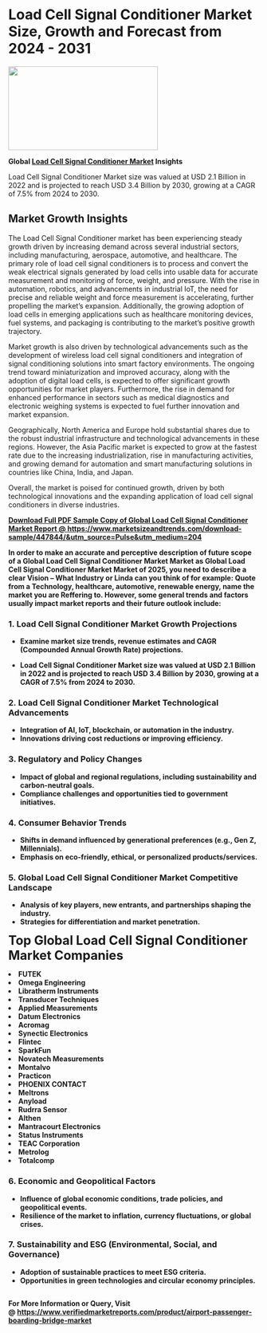 <H1>Load Cell Signal Conditioner Market Size, Growth and Forecast from 2024 - 2031</H1><img class="aligncenter size-medium wp-image-584254" src="https://thirdeyenews.in/wp-content/uploads/2024/09/Global-Market-Research-300x168.jpeg" alt="" width="300" height="168" /><p><strong>Global&nbsp;<a href="https://www.marketsizeandtrends.com/download-sample/447844/&amp;utm_source=Pulse&amp;utm_medium=204">Load Cell Signal Conditioner Market</a> Insights</strong></p><p>Load Cell Signal Conditioner Market size was valued at USD 2.1 Billion in 2022 and is projected to reach USD 3.4 Billion by 2030, growing at a CAGR of 7.5% from 2024 to 2030.</p><p><h2>Market Growth Insights</h2> <p>The Load Cell Signal Conditioner market has been experiencing steady growth driven by increasing demand across several industrial sectors, including manufacturing, aerospace, automotive, and healthcare. The primary role of load cell signal conditioners is to process and convert the weak electrical signals generated by load cells into usable data for accurate measurement and monitoring of force, weight, and pressure. With the rise in automation, robotics, and advancements in industrial IoT, the need for precise and reliable weight and force measurement is accelerating, further propelling the market’s expansion. Additionally, the growing adoption of load cells in emerging applications such as healthcare monitoring devices, fuel systems, and packaging is contributing to the market’s positive growth trajectory.</p> <p><strong><a href="#"></a></strong></p> <p>Market growth is also driven by technological advancements such as the development of wireless load cell signal conditioners and integration of signal conditioning solutions into smart factory environments. The ongoing trend toward miniaturization and improved accuracy, along with the adoption of digital load cells, is expected to offer significant growth opportunities for market players. Furthermore, the rise in demand for enhanced performance in sectors such as medical diagnostics and electronic weighing systems is expected to fuel further innovation and market expansion.</p> <p>Geographically, North America and Europe hold substantial shares due to the robust industrial infrastructure and technological advancements in these regions. However, the Asia Pacific market is expected to grow at the fastest rate due to the increasing industrialization, rise in manufacturing activities, and growing demand for automation and smart manufacturing solutions in countries like China, India, and Japan.</p> <p>Overall, the market is poised for continued growth, driven by both technological innovations and the expanding application of load cell signal conditioners in diverse industries.</p> <p><strong><a href="#"></p><p><span class=""><strong>Download Full PDF Sample Copy of Global Load Cell Signal Conditioner Market Report</strong> @ <a href="https://www.marketsizeandtrends.com/download-sample/447844/&amp;utm_source=Pulse&amp;utm_medium=204" target="_blank">https://www.marketsizeandtrends.com/download-sample/447844/&amp;utm_source=Pulse&amp;utm_medium=204</a></span></p><p>In order to make an accurate and perceptive description of future scope of a Global&nbsp;Load Cell Signal Conditioner Market Market as Global&nbsp;Load Cell Signal Conditioner Market Market of 2025, you need to describe a clear Vision &ndash; What Industry or Linda can you think of for example: Quote from a Technology, healthcare, automotive, renewable energy, name the market you are Reffering to. However, some general trends and factors usually impact market reports and their future outlook include:</p><h3>1.&nbsp;<strong>Load Cell Signal Conditioner Market Growth Projections</strong></h3><ul><li>Examine market size trends, revenue estimates and CAGR (Compounded Annual Growth Rate) projections.</li><li><p>Load Cell Signal Conditioner Market size was valued at USD 2.1 Billion in 2022 and is projected to reach USD 3.4 Billion by 2030, growing at a CAGR of 7.5% from 2024 to 2030.</p></li></ul><h3>2.&nbsp;<strong>Load Cell Signal Conditioner Market Technological Advancements</strong></h3><ul><li>Integration of AI, IoT, blockchain, or automation in the industry.</li><li>Innovations driving cost reductions or improving efficiency.</li></ul><h3>3.&nbsp;<strong>Regulatory and Policy Changes</strong></h3><ul><li>Impact of global and regional regulations, including sustainability and carbon-neutral goals.</li><li>Compliance challenges and opportunities tied to government initiatives.</li></ul><h3>4.&nbsp;<strong>Consumer Behavior Trends</strong></h3><ul><li>Shifts in demand influenced by generational preferences (e.g., Gen Z, Millennials).</li><li>Emphasis on eco-friendly, ethical, or personalized products/services.</li></ul><h3>5.&nbsp;<strong>Global Load Cell Signal Conditioner Market Competitive Landscape</strong></h3><ul><li>Analysis of key players, new entrants, and partnerships shaping the industry.</li><li>Strategies for differentiation and market penetration.</li></ul><p data-pm-slice="1 1 []"><span style="color: inherit; font-family: inherit; font-size: 25px;">Top Global Load Cell Signal Conditioner Market Companies</span></p><div class="" data-test-id=""><p><li>FUTEK</li><li> Omega Engineering</li><li> Libratherm Instruments</li><li> Transducer Techniques</li><li> Applied Measurements</li><li> Datum Electronics</li><li> Acromag</li><li> Synectic Electronics</li><li> Flintec</li><li> SparkFun</li><li> Novatech Measurements</li><li> Montalvo</li><li> Practicon</li><li> PHOENIX CONTACT</li><li> Meltrons</li><li> Anyload</li><li> Rudrra Sensor</li><li> Althen</li><li> Mantracourt Electronics</li><li> Status Instruments</li><li> TEAC Corporation</li><li> Metrolog</li><li> Totalcomp</li></p></div><h3>6.&nbsp;<strong>Economic and Geopolitical Factors</strong></h3><ul><li>Influence of global economic conditions, trade policies, and geopolitical events.</li><li>Resilience of the market to inflation, currency fluctuations, or global crises.</li></ul><h3>7.&nbsp;<strong>Sustainability and ESG (Environmental, Social, and Governance)</strong></h3><ul><li>Adoption of sustainable practices to meet ESG criteria.</li><li>Opportunities in green technologies and circular economy principles.</li></ul><h2><strong style="font-size: 14px;">For More Information or Query, Visit @&nbsp;</strong><a style="background-color: #ffffff; font-size: 14px;" href="https://www.marketsizeandtrends.com/report/load-cell-signal-conditioner-market/" target="_blank">https://www.verifiedmarketreports.com/product/airport-passenger-boarding-bridge-market</a></h2>
